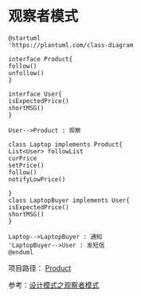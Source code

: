 # 观察者模式


```plantuml
@startuml
'https://plantuml.com/class-diagram

interface Product{
follow()
unfollow()
}

interface User{
isExpectedPrice()
shortMSG()
}

User-->Product : 观察

class Laptop implements Product{
List<User> followList
curPrice
setPrice()
follow()
notifyLowPrice()

}
class LaptopBuyer implements User{
isExpectedPrice()
shortMSG()
}

Laptop-->LaptopBuyer : 通知
'LaptopBuyer-->User : 发短信
@enduml
```
项目路径：
[Product](..%2Fsrc%2Ftest%2Fjava%2Fcom%2Fexample%2Fdesign%2FObserver%2FProduct)

参考：[设计模式之观察者模式](https://www.cnblogs.com/yssjun/p/11107038.html)